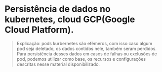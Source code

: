 # Persistência de dados no kubernetes, cloud GCP(Google Cloud Platform).

 > Explicação: pods kurbernetes são efẽmeros, com isso caso algum pod seja deletado, os dados contidos nele, também seram perdidos. Para persistência desses dados em casos de falhas ou exclusões de pod, podemos utilizar como base, os recursos e configurações descritas nesse material disponibilizado.
